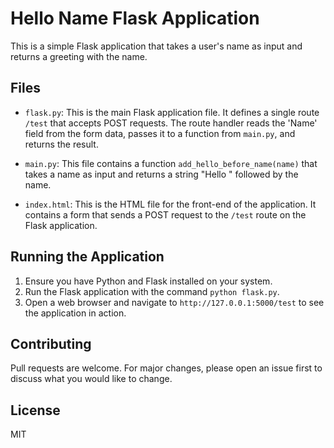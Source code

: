 # Hello Name Flask Application

This is a simple Flask application that takes a user's name as input and returns a greeting with the name.

## Files

- `flask.py`: This is the main Flask application file. It defines a single route `/test` that accepts POST requests. The route handler reads the 'Name' field from the form data, passes it to a function from `main.py`, and returns the result.

- `main.py`: This file contains a function `add_hello_before_name(name)` that takes a name as input and returns a string "Hello " followed by the name.

- `index.html`: This is the HTML file for the front-end of the application. It contains a form that sends a POST request to the `/test` route on the Flask application.

## Running the Application

1. Ensure you have Python and Flask installed on your system.
2. Run the Flask application with the command `python flask.py`.
3. Open a web browser and navigate to `http://127.0.0.1:5000/test` to see the application in action.

## Contributing

Pull requests are welcome. For major changes, please open an issue first to discuss what you would like to change.

## License

MIT
